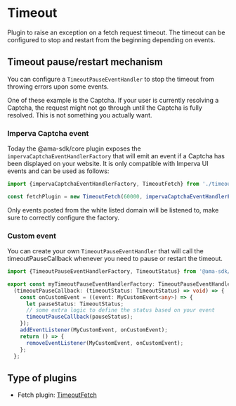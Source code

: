 # Timeout

Plugin to raise an exception on a fetch request timeout.
The timeout can be configured to stop and restart from the beginning depending on events.

## Timeout pause/restart mechanism

You can configure a ``TimeoutPauseEventHandler`` to stop the timeout from throwing errors upon some events.

One of these example is the Captcha. If your user is currently resolving a Captcha, the request might not go through
until the Captcha is fully resolved. This is not something you actually want.

### Imperva Captcha event

Today the @ama-sdk/core plugin exposes the ``impervaCaptchaEventHandlerFactory`` that will emit an event if a Captcha has
been displayed on your website. It is only compatible with Imperva UI events and can be used as follows:

```typescript
import {impervaCaptchaEventHandlerFactory, TimeoutFetch} from './timeout-fetch';

const fetchPlugin = new TimeoutFetch(60000, impervaCaptchaEventHandlerFactory({whiteListedHostNames: ['myCaptchaDomain']}));
```

Only events posted from the white listed domain will be listened to, make sure to correctly configure the factory.

### Custom event

You can create your own ``TimeoutPauseEventHandler`` that will call the timeoutPauseCallback whenever you need to pause
or restart the timeout.

```typescript
import {TimeoutPauseEventHandlerFactory, TimeoutStatus} from '@ama-sdk/core';

export const myTimeoutPauseEventHandlerFactory: TimeoutPauseEventHandlerFactory<MyConfigInterface> = (config) =>
  (timeoutPauseCallback: (timeoutStatus: TimeoutStatus) => void) => {
    const onCustomEvent = ((event: MyCustomEvent<any>) => {
      let pauseStatus: TimeoutStatus;
      // some extra logic to define the status based on your event
      timeoutPauseCallback(pauseStatus);
    });
    addEventListener(MyCustomEvent, onCustomEvent);
    return () => {
      removeEventListener(MyCustomEvent, onCustomEvent);
    };
  };
```

## Type of plugins

- Fetch plugin: [TimeoutFetch](./timeout-fetch.ts)
